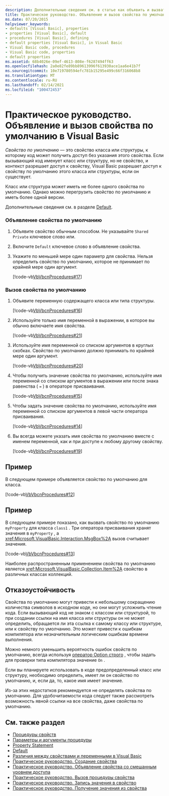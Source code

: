 ```yaml
---
description: Дополнительные сведения см. в статье как объявить и вызвать свойство по умолчанию в Visual Basic
title: Практическое руководство. Объявление и вызов свойства по умолчанию
ms.date: 07/20/2015
helpviewer_keywords:
- defaults [Visual Basic], properties
- properties [Visual Basic], default
- procedures [Visual Basic], defining
- default properties [Visual Basic], in Visual Basic
- Visual Basic code, procedures
- Visual Basic code, properties
- default properties
ms.assetid: 68b4026e-09ef-4613-808e-f6287494ff63
ms.openlocfilehash: 2a0e82fe89bb89613996f613930ace1aa6e41b7f
ms.sourcegitcommit: 10e719780594efc781b15295e499c66f316068b8
ms.translationtype: MT
ms.contentlocale: ru-RU
ms.lasthandoff: 02/14/2021
ms.locfileid: "100472453"
---
```

# <a name="how-to-declare-and-call-a-default-property-in-visual-basic"></a>Практическое руководство. Объявление и вызов свойства по умолчанию в Visual Basic

*Свойство по умолчанию* — это свойство класса или структуры, к которому код может получить доступ без указания этого свойства. Если вызывающий код именует класс или структуру, но не свойство, и контекст разрешает доступ к свойству, Visual Basic разрешает доступ к свойству по умолчанию этого класса или структуры, если он существует.  
  
 Класс или структура может иметь не более одного свойства по умолчанию. Однако можно перегрузить свойство по умолчанию и иметь более одной версии.  
  
 Дополнительные сведения см. в разделе [Default](../../../language-reference/modifiers/default.md).  
  
### <a name="to-declare-a-default-property"></a>Объявление свойства по умолчанию  
  
1. Объявите свойство обычным способом. Не указывайте `Shared` `Private` ключевое слово или.  
  
2. Включите `Default` ключевое слово в объявление свойства.  
  
3. Укажите по меньшей мере один параметр для свойства. Нельзя определить свойство по умолчанию, которое не принимает по крайней мере один аргумент.  
  
     [!code-vb[VbVbcnProcedures#17](~/samples/snippets/visualbasic/VS_Snippets_VBCSharp/VbVbcnProcedures/VB/Class1.vb#17)]  
  
### <a name="to-call-a-default-property"></a>Вызов свойства по умолчанию  
  
1. Объявите переменную содержащего класса или типа структуры.  
  
     [!code-vb[VbVbcnProcedures#16](~/samples/snippets/visualbasic/VS_Snippets_VBCSharp/VbVbcnProcedures/VB/Class1.vb#16)]  
  
2. Используйте только имя переменной в выражении, в которое вы обычно включаете имя свойства.  
  
     [!code-vb[VbVbcnProcedures#21](~/samples/snippets/visualbasic/VS_Snippets_VBCSharp/VbVbcnProcedures/VB/Class1.vb#21)]  
  
3. Используйте имя переменной со списком аргументов в круглых скобках. Свойство по умолчанию должно принимать по крайней мере один аргумент.  
  
     [!code-vb[VbVbcnProcedures#20](~/samples/snippets/visualbasic/VS_Snippets_VBCSharp/VbVbcnProcedures/VB/Class1.vb#20)]  
  
4. Чтобы получить значение свойства по умолчанию, используйте имя переменной со списком аргументов в выражении или после знака равенства ( `=` ) в операторе присваивания.  
  
     [!code-vb[VbVbcnProcedures#15](~/samples/snippets/visualbasic/VS_Snippets_VBCSharp/VbVbcnProcedures/VB/Class1.vb#15)]  
  
5. Чтобы задать значение свойства по умолчанию, используйте имя переменной со списком аргументов в левой части оператора присваивания.  
  
     [!code-vb[VbVbcnProcedures#14](~/samples/snippets/visualbasic/VS_Snippets_VBCSharp/VbVbcnProcedures/VB/Class1.vb#14)]  
  
6. Вы всегда можете указать имя свойства по умолчанию вместе с именем переменной, как и при доступе к любому другому свойству.  
  
     [!code-vb[VbVbcnProcedures#19](~/samples/snippets/visualbasic/VS_Snippets_VBCSharp/VbVbcnProcedures/VB/Class1.vb#19)]  
  
## <a name="example"></a>Пример  

 В следующем примере объявляется свойство по умолчанию для класса.  
  
 [!code-vb[VbVbcnProcedures#12](~/samples/snippets/visualbasic/VS_Snippets_VBCSharp/VbVbcnProcedures/VB/Class1.vb#12)]  
  
## <a name="example"></a>Пример  

 В следующем примере показано, как вызвать свойство по умолчанию `myProperty` для класса `class1` . Три оператора присваивания хранят значения в `myProperty` , а <xref:Microsoft.VisualBasic.Interaction.MsgBox%2A> вызов считывает значения.  
  
 [!code-vb[VbVbcnProcedures#13](~/samples/snippets/visualbasic/VS_Snippets_VBCSharp/VbVbcnProcedures/VB/Class1.vb#13)]  
  
 Наиболее распространенным применением свойства по умолчанию является <xref:Microsoft.VisualBasic.Collection.Item%2A> свойство в различных классах коллекций.  
  
## <a name="robust-programming"></a>Отказоустойчивость  

 Свойства по умолчанию могут привести к небольшому сокращению количества символов в исходном коде, но они могут усложнить чтение кода. Если вызывающий код не знаком с классом или структурой, то при создании ссылки на имя класса или структуры он не может определить, обращается ли эта ссылка к самому классу или структуре, или к свойству по умолчанию. Это может привести к ошибкам компилятора или незначительным логическим ошибкам времени выполнения.  
  
 Можно немного уменьшить вероятность ошибок свойств по умолчанию, всегда используя [оператор Option строго](../../../language-reference/statements/option-strict-statement.md) , чтобы задать для проверки типа компилятора значение `On` .  
  
 Если вы планируете использовать в коде предопределенный класс или структуру, необходимо определить, имеет ли он свойство по умолчанию, и, если да, то, какое имя имеет значение.  
  
 Из-за этих недостатков рекомендуется не определять свойства по умолчанию. Для удобочитаемости кода следует также рассмотреть возможность явной ссылки на все свойства, даже свойства по умолчанию.  
  
## <a name="see-also"></a>См. также раздел

- [Процедуры свойств](./property-procedures.md)
- [Параметры и аргументы процедуры](./procedure-parameters-and-arguments.md)
- [Property Statement](../../../language-reference/statements/property-statement.md)
- [Default](../../../language-reference/modifiers/default.md)
- [Различия между свойствами и переменными в Visual Basic](./differences-between-properties-and-variables.md)
- [Практическое руководство. Создание свойства](./how-to-create-a-property.md)
- [Практическое руководство. Объявление свойства со смешанным уровнем доступа](./how-to-declare-a-property-with-mixed-access-levels.md)
- [Практическое руководство. Вызов процедуры свойства](./how-to-call-a-property-procedure.md)
- [Практическое руководство. Запись значения в свойство](./how-to-put-a-value-in-a-property.md)
- [Практическое руководство. Получение значения из свойства](./how-to-get-a-value-from-a-property.md)
